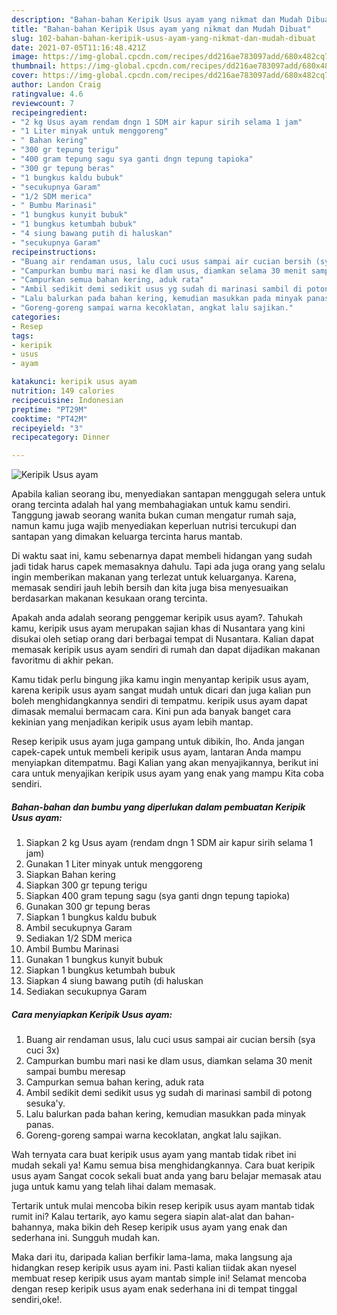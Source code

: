 ```yaml
---
description: "Bahan-bahan Keripik Usus ayam yang nikmat dan Mudah Dibuat"
title: "Bahan-bahan Keripik Usus ayam yang nikmat dan Mudah Dibuat"
slug: 102-bahan-bahan-keripik-usus-ayam-yang-nikmat-dan-mudah-dibuat
date: 2021-07-05T11:16:48.421Z
image: https://img-global.cpcdn.com/recipes/dd216ae783097add/680x482cq70/keripik-usus-ayam-foto-resep-utama.jpg
thumbnail: https://img-global.cpcdn.com/recipes/dd216ae783097add/680x482cq70/keripik-usus-ayam-foto-resep-utama.jpg
cover: https://img-global.cpcdn.com/recipes/dd216ae783097add/680x482cq70/keripik-usus-ayam-foto-resep-utama.jpg
author: Landon Craig
ratingvalue: 4.6
reviewcount: 7
recipeingredient:
- "2 kg Usus ayam rendam dngn 1 SDM air kapur sirih selama 1 jam"
- "1 Liter minyak untuk menggoreng"
- " Bahan kering"
- "300 gr tepung terigu"
- "400 gram tepung sagu sya ganti dngn tepung tapioka"
- "300 gr tepung beras"
- "1 bungkus kaldu bubuk"
- "secukupnya Garam"
- "1/2 SDM merica"
- " Bumbu Marinasi"
- "1 bungkus kunyit bubuk"
- "1 bungkus ketumbah bubuk"
- "4 siung bawang putih di haluskan"
- "secukupnya Garam"
recipeinstructions:
- "Buang air rendaman usus, lalu cuci usus sampai air cucian bersih (sya cuci 3x)"
- "Campurkan bumbu mari nasi ke dlam usus, diamkan selama 30 menit sampai bumbu meresap"
- "Campurkan semua bahan kering, aduk rata"
- "Ambil sedikit demi sedikit usus yg sudah di marinasi sambil di potong sesuka&#39;y."
- "Lalu balurkan pada bahan kering, kemudian masukkan pada minyak panas."
- "Goreng-goreng sampai warna kecoklatan, angkat lalu sajikan."
categories:
- Resep
tags:
- keripik
- usus
- ayam

katakunci: keripik usus ayam 
nutrition: 149 calories
recipecuisine: Indonesian
preptime: "PT29M"
cooktime: "PT42M"
recipeyield: "3"
recipecategory: Dinner

---
```



![Keripik Usus ayam](https://img-global.cpcdn.com/recipes/dd216ae783097add/680x482cq70/keripik-usus-ayam-foto-resep-utama.jpg)

Apabila kalian seorang ibu, menyediakan santapan menggugah selera untuk orang tercinta adalah hal yang membahagiakan untuk kamu sendiri. Tanggung jawab seorang  wanita bukan cuman mengatur rumah saja, namun kamu juga wajib menyediakan keperluan nutrisi tercukupi dan santapan yang dimakan keluarga tercinta harus mantab.

Di waktu  saat ini, kamu sebenarnya dapat membeli hidangan yang sudah jadi tidak harus capek memasaknya dahulu. Tapi ada juga orang yang selalu ingin memberikan makanan yang terlezat untuk keluarganya. Karena, memasak sendiri jauh lebih bersih dan kita juga bisa menyesuaikan berdasarkan makanan kesukaan orang tercinta. 



Apakah anda adalah seorang penggemar keripik usus ayam?. Tahukah kamu, keripik usus ayam merupakan sajian khas di Nusantara yang kini disukai oleh setiap orang dari berbagai tempat di Nusantara. Kalian dapat memasak keripik usus ayam sendiri di rumah dan dapat dijadikan makanan favoritmu di akhir pekan.

Kamu tidak perlu bingung jika kamu ingin menyantap keripik usus ayam, karena keripik usus ayam sangat mudah untuk dicari dan juga kalian pun boleh menghidangkannya sendiri di tempatmu. keripik usus ayam dapat dimasak memalui bermacam cara. Kini pun ada banyak banget cara kekinian yang menjadikan keripik usus ayam lebih mantap.

Resep keripik usus ayam juga gampang untuk dibikin, lho. Anda jangan capek-capek untuk membeli keripik usus ayam, lantaran Anda mampu menyiapkan ditempatmu. Bagi Kalian yang akan menyajikannya, berikut ini cara untuk menyajikan keripik usus ayam yang enak yang mampu Kita coba sendiri.

<!--inarticleads1-->

##### Bahan-bahan dan bumbu yang diperlukan dalam pembuatan Keripik Usus ayam:

1. Siapkan 2 kg Usus ayam (rendam dngn 1 SDM air kapur sirih selama 1 jam)
1. Gunakan 1 Liter minyak untuk menggoreng
1. Siapkan  Bahan kering
1. Siapkan 300 gr tepung terigu
1. Siapkan 400 gram tepung sagu (sya ganti dngn tepung tapioka)
1. Gunakan 300 gr tepung beras
1. Siapkan 1 bungkus kaldu bubuk
1. Ambil secukupnya Garam
1. Sediakan 1/2 SDM merica
1. Ambil  Bumbu Marinasi
1. Gunakan 1 bungkus kunyit bubuk
1. Siapkan 1 bungkus ketumbah bubuk
1. Siapkan 4 siung bawang putih (di haluskan
1. Sediakan secukupnya Garam




<!--inarticleads2-->

##### Cara menyiapkan Keripik Usus ayam:

1. Buang air rendaman usus, lalu cuci usus sampai air cucian bersih (sya cuci 3x)
1. Campurkan bumbu mari nasi ke dlam usus, diamkan selama 30 menit sampai bumbu meresap
1. Campurkan semua bahan kering, aduk rata
1. Ambil sedikit demi sedikit usus yg sudah di marinasi sambil di potong sesuka&#39;y.
1. Lalu balurkan pada bahan kering, kemudian masukkan pada minyak panas.
1. Goreng-goreng sampai warna kecoklatan, angkat lalu sajikan.




Wah ternyata cara buat keripik usus ayam yang mantab tidak ribet ini mudah sekali ya! Kamu semua bisa menghidangkannya. Cara buat keripik usus ayam Sangat cocok sekali buat anda yang baru belajar memasak atau juga untuk kamu yang telah lihai dalam memasak.

Tertarik untuk mulai mencoba bikin resep keripik usus ayam mantab tidak rumit ini? Kalau tertarik, ayo kamu segera siapin alat-alat dan bahan-bahannya, maka bikin deh Resep keripik usus ayam yang enak dan sederhana ini. Sungguh mudah kan. 

Maka dari itu, daripada kalian berfikir lama-lama, maka langsung aja hidangkan resep keripik usus ayam ini. Pasti kalian tiidak akan nyesel membuat resep keripik usus ayam mantab simple ini! Selamat mencoba dengan resep keripik usus ayam enak sederhana ini di tempat tinggal sendiri,oke!.

